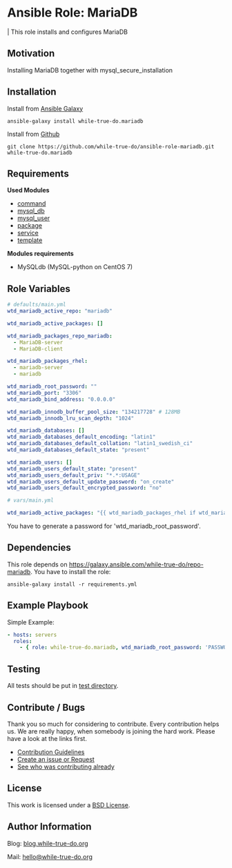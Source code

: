 # Ansible Role: MariaDB 
| This role installs and configures MariaDB

## Motivation

Installing MariaDB together with mysql_secure_installation

## Installation
Install from [Ansible Galaxy](https://galaxy.ansible.com/while-true-do.mariadb)

```
ansible-galaxy install while-true-do.mariadb
```

Install from [Github](https://github.com/while-true-do/ansible-role-mariadb)

```
git clone https://github.com/while-true-do/ansible-role-mariadb.git while-true-do.mariadb
```

## Requirements

**Used Modules**

-   [command](http://docs.ansible.com/ansible/latest/command_module.html)
-   [mysql_db](http://docs.ansible.com/ansible/latest/mysql_db_module.html)
-   [mysql_user](http://docs.ansible.com/ansible/latest/mysql_user_module.html)
-   [package](http://docs.ansible.com/ansible/latest/package_module.html)
-   [service](http://docs.ansible.com/ansible/latest/service_module.html)
-   [template](http://docs.ansible.com/ansible/latest/template_module.html)

**Modules requirements**
-   MySQLdb (MySQL-python on CentOS 7)

## Role Variables

```yaml
# defaults/main.yml
wtd_mariadb_active_repo: "mariadb"

wtd_mariadb_active_packages: []

wtd_mariadb_packages_repo_mariadb:
  - MariaDB-server
  - MariaDB-client

wtd_mariadb_packages_rhel:
  - mariadb-server
  - mariadb

wtd_mariadb_root_password: ""
wtd_mariadb_port: "3306"
wtd_mariadb_bind_address: "0.0.0.0"

wtd_mariadb_innodb_buffer_pool_size: "134217728" # 128MB
wtd_mariadb_innodb_lru_scan_depth: "1024"

wtd_mariadb_databases: []
wtd_mariadb_databases_default_encoding: "latin1"
wtd_mariadb_databases_default_collation: "latin1_swedish_ci"
wtd_mariadb_databases_default_state: "present"

wtd_mariadb_users: []
wtd_mariadb_users_default_state: "present"
wtd_mariadb_users_default_priv: "*.*:USAGE"
wtd_mariadb_users_default_update_password: "on_create"
wtd_mariadb_users_default_encrypted_password: "no"
```
```yaml
# vars/main.yml

wtd_mariadb_active_packages: "{{ wtd_mariadb_packages_rhel if wtd_mariadb_active_repo == 'rhel' else wtd_mariadb_packages_repo_mariadb }}"
```

You have to generate a password for 'wtd_mariadb_root_password'.

## Dependencies

This role depends on <https://galaxy.ansible.com/while-true-do/repo-mariadb>. You have to install the role:

```
ansible-galaxy install -r requirements.yml
```

## Example Playbook
Simple Example:

```yaml
- hosts: servers 
  roles:
    - { role: while-true-do.mariadb, wtd_mariadb_root_password: 'PASSWORD' }
```

## Testing
All tests should be put in [test directory](./tests/).

## Contribute / Bugs

Thank you so much for considering to contribute. Every contribution helps us.
We are really happy, when somebody is joining the hard work. Please have a look 
at the links first.

-   [Contribution Guidelines](./docs/CONTRIBUTING.md)
-   [Create an issue or Request](https://github.com/while-true-do/ansible-role-mariadb/issues)
-   [See who was contributing already](https://github.com/while-true-do/ansible-role-mariadb/graphs/contributors)

## License
This work is licensed under a [BSD License](https://opensource.org/licenses/BSD-3-Clause).

## Author Information

Blog: [blog.while-true-do.org](https://blog.while-true-do.org)

Mail: [hello@while-true-do.org](mailto:hello@while-true-do.org)
